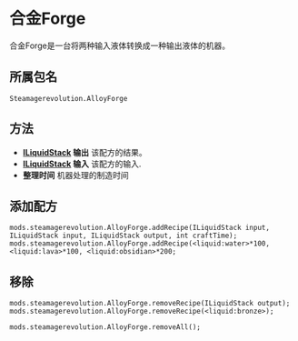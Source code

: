 # 合金Forge

合金Forge是一台将两种输入液体转换成一种输出液体的机器。

## 所属包名
`Steamagerevolution.AlloyForge`

## 方法

- **[ILiquidStack](/Vanilla/Liquids/ILiquidStack/) 输出** 该配方的结果。
- **[ILiquidStack](/Vanilla/Liquids/ILiquidStack/) 输入** 该配方的输入.
- **整理时间** 机器处理的制造时间

## 添加配方

```zenscript
mods.steamagerevolution.AlloyForge.addRecipe(ILiquidStack input, ILiquidStack input, ILiquidStack output, int craftTime);
mods.steamagerevolution.AlloyForge.addRecipe(<liquid:water>*100, <liquid:lava>*100, <liquid:obsidian>*200;
```


## 移除

```zenscript
mods.steamagerevolution.AlloyForge.removeRecipe(ILiquidStack output);
mods.steamagerevolution.AlloyForge.removeRecipe(<liquid:bronze>);

mods.steamagerevolution.AlloyForge.removeAll();
```
